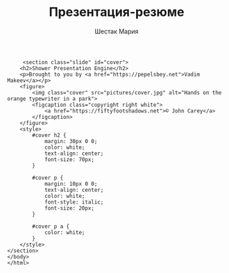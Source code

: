 <!DOCTYPE html>
<html  lang="en">
    <head>
        <title>Презентация-резюме</title>
        <meta charset="utf-8">
         <meta name="viewport" content="width=device-width, initial-scale=1, viewport-fit=cover">
    <link rel="stylesheet" href="node_modules/@shower/ribbon/styles/styles.css">
    <style>
        .shower {
            --slide-ratio: calc(16 / 9);
        }
    </style>
</head>
    <body> 
       <header>
           <h1>Презентация-резюме</h1>
           <p>Шестак Мария</p>
        </header>
        
         <section class="slide" id="cover">
        <h2>Shower Presentation Engine</h2>
        <p>Brought to you by <a href="https://pepelsbey.net">Vadim Makeev</a></p>
        <figure>
            <img class="cover" src="pictures/cover.jpg" alt="Hands on the orange typewriter in a park">
            <figcaption class="copyright right white">
                <a href="https://fiftyfootshadows.net">© John Carey</a>
            </figcaption>
        </figure>
        <style>
            #cover h2 {
                margin: 30px 0 0;
                color: white;
                text-align: center;
                font-size: 70px;
            }

            #cover p {
                margin: 10px 0 0;
                text-align: center;
                color: white;
                font-style: italic;
                font-size: 20px;
            }

            #cover p a {
                color: white;
            }
        </style>
    </section>
    </body>
    </html>
    
